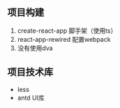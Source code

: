 ## 项目构建
1. create-react-app 脚手架（使用ts）
2. react-app-rewired 配置webpack
3. 没有使用dva

## 项目技术库
* less
* antd UI库
